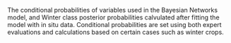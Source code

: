 The conditional probabilities of variables used in the Bayesian Networks model, and Winter class posterior probabilities calvulated after fitting the model with in situ data. 
Conditional probabilities are set using both expert evaluations and calculations based on certain cases such as winter crops.
